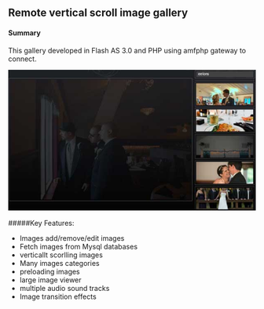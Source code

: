## Remote vertical scroll image gallery

#### Summary
This gallery developed in Flash AS 3.0 and PHP using amfphp gateway to connect.


![alt text](https://github.com/kamranshahzad/vertical-remoting-image-gallery/blob/master/main.jpg "main")

#####Key Features:
* Images add/remove/edit images
* Fetch images from Mysql databases
* verticallt scorlling images
* Many images categories
* preloading images
* large image viewer
* multiple audio sound tracks
* Image transition effects
